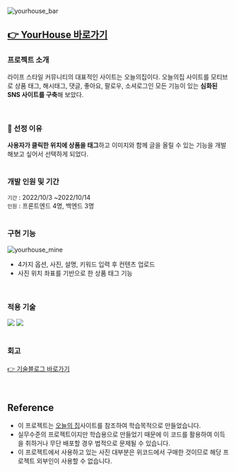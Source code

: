 ![yourhouse_bar](https://user-images.githubusercontent.com/84329979/202771505-581e6d09-b074-4b64-b6c3-368f5717a526.jpg)

## [👉 YourHouse 바로가기](http://yourhome.s3-website.ap-northeast-2.amazonaws.com/) 
### 프로젝트 소개
라이프 스타일 커뮤니티의 대표적인 사이트는 오늘의집이다. 오늘의집 사이트를 모티브로 상품 태그, 해시태그, 댓글, 좋아요, 팔로우, 소셔로그인 모든 기능이 있는 **심화된 SNS 사이트를 구축**해 보았다.

<br>

### 📌 선정 이유
**사용자가 클릭한 위치에 상품을 태그**하고 이미지와 함께 글을 올릴 수 있는 기능을 개발해보고 싶어서 선택하게 되었다.
<br><br>
### 개발 인원 및 기간
`기간` : 2022/10/3 ~2022/10/14 <br>
`인원` : 프론트엔드 4명, 백엔드 3명
<br><br>
### 구현 기능
![yourhouse_mine](https://user-images.githubusercontent.com/84329979/202771445-8ee50891-cadc-49bc-8407-6e14f945b522.gif)

- 4가지 옵션, 사진, 설명, 키워드 입력 후 컨텐츠 업로드
- 사진 위치 좌표를 기반으로 한 상품 태그 기능

<br>

### 적용 기술
<div>
<img src="https://img.shields.io/badge/react-61DAFB?style=for-the-badge&logo=react&logoColor=white"> <img src="https://img.shields.io/badge/styled-components-DB7093?style=for-the-badge&logo=styled-components&logoColor=white">
</div>

<br>

### 회고
#### 
[👉 기술블로그 바로가기](https://velog.io/@gamangee/%EB%84%88%EB%84%A4%EC%A7%91-2%EC%B0%A8-%ED%94%84%EB%A1%9C%EC%A0%9D%ED%8A%B8-%EC%B5%9C%EC%A2%85-%ED%9A%8C%EA%B3%A0)

<br>

## Reference

- 이 프로젝트는 [오늘의 집](https://ohou.se/)사이트를 참조하여 학습목적으로 만들었습니다.
- 실무수준의 프로젝트이지만 학습용으로 만들었기 때문에 이 코드를 활용하여 이득을 취하거나 무단 배포할 경우 법적으로 문제될 수 있습니다.
- 이 프로젝트에서 사용하고 있는 사진 대부분은 위코드에서 구매한 것이므로 해당 프로젝트 외부인이 사용할 수 없습니다.
